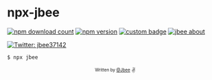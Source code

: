 # npx-jbee

[![npm download count](https://badgen.net/npm/dt/jbee)](https://badgen.net/npm/dt/jbee)
[![npm version](https://badge.fury.io/js/jbee.svg)](https://badge.fury.io/js/jbee)
[![custom badge](https://img.shields.io/badge/introduce-myself-orange)](https://img.shields.io/badge/introduce-myself-orange)
[![jbee about](https://img.shields.io/badge/about-jbee-yellow)](https://jbee.io/about)

<a href="https://twitter.com/jbee37142">
<img alt="Twitter: jbee37142" src="https://img.shields.io/twitter/follow/jbee37142.svg?style=social" target="_blank" />
</a>

```sh
$ npx jbee
```

<div align="center">
  <sub>
    <sup>Written by <a href="https://github.com/jbee37142">@Jbee</a></sup>
  </sub>
  <small>✌</small>
</div>
